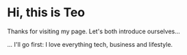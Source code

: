 # Hi, this is Teo
Thanks for visiting my page. Let's both introduce ourselves...

... I'll go first:
I love everything tech, business and lifestyle.
